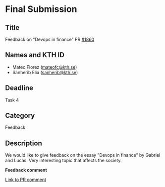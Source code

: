 # Final Submission

## Title

Feedback on "Devops in finance" PR [#1860](https://github.com/KTH/devops-course/pull/1860)

## Names and KTH ID
  - Mateo Florez (mateofc@kth.se)
  - Sanherib Elia (sanherib@kth.se)

## Deadline

Task 4

## Category

Feedback

## Description

We would like to give feedback on the essay "Devops in finance" by Gabriel and Lucas.
Very interesting topic that affects the society.

**Feedback comment**

[Link to PR comment](https://github.com/KTH/devops-course/pull/1996#issuecomment-1130538915)